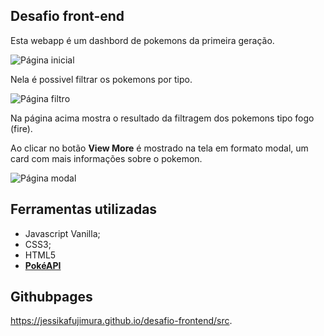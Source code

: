 ## Desafio front-end

Esta webapp é um dashbord de pokemons da primeira geração.

![Página inicial](https://raw.githubusercontent.com/JessikaFujimura/desafio-frontend/master/src/img/page1.png)

Nela é possivel filtrar os pokemons por tipo.

![Página filtro](https://raw.githubusercontent.com/JessikaFujimura/desafio-frontend/master/src/img/page3.png)

Na página acima mostra o resultado da filtragem dos pokemons tipo fogo (fire).

Ao clicar no botão **View More** é mostrado na tela em formato modal, um card com mais informações sobre o pokemon.

![Página modal](https://raw.githubusercontent.com/JessikaFujimura/desafio-frontend/master/src/img/page2.png)


## Ferramentas utilizadas

- Javascript Vanilla;
- CSS3;
- HTML5
- **[PokéAPI](https://pokeapi.co/)** 

## Githubpages

https://jessikafujimura.github.io/desafio-frontend/src. 
